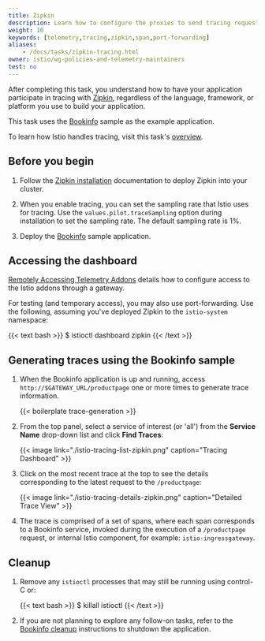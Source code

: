 ```yaml
---
title: Zipkin
description: Learn how to configure the proxies to send tracing requests to Zipkin.
weight: 10
keywords: [telemetry,tracing,zipkin,span,port-forwarding]
aliases:
    - /docs/tasks/zipkin-tracing.html
owner: istio/wg-policies-and-telemetry-maintainers
test: no
---
```


After completing this task, you understand how to have your application participate in tracing with [Zipkin](https://zipkin.io/),
regardless of the language, framework, or platform you use to build your application.

This task uses the [Bookinfo](/docs/examples/bookinfo/) sample as the example application.

To learn how Istio handles tracing, visit this task's [overview](../overview/).

## Before you begin

1.  Follow the [Zipkin installation](/docs/ops/integrations/zipkin/#installation) documentation to deploy Zipkin into your cluster.

1.  When you enable tracing, you can set the sampling rate that Istio uses for tracing. Use the `values.pilot.traceSampling` option during installation to set the sampling rate. The default sampling rate is 1%.

1.  Deploy the [Bookinfo](/docs/examples/bookinfo/#deploying-the-application) sample application.

## Accessing the dashboard

[Remotely Accessing Telemetry Addons](/docs/tasks/observability/gateways) details how to configure access to the Istio addons through a gateway. 

For testing (and temporary access), you may also use port-forwarding. Use the following, assuming you've deployed Zipkin to the `istio-system` namespace:

{{< text bash >}}
$ istioctl dashboard zipkin
{{< /text >}}

## Generating traces using the Bookinfo sample

1.  When the Bookinfo application is up and running, access `http://$GATEWAY_URL/productpage` one or more times
    to generate trace information.

    {{< boilerplate trace-generation >}}

1.  From the top panel, select a service of interest (or 'all') from the **Service Name** drop-down list and click
    **Find Traces**:

    {{< image link="./istio-tracing-list-zipkin.png" caption="Tracing Dashboard" >}}

1.  Click on the most recent trace at the top to see the details corresponding to the
    latest request to the `/productpage`:

    {{< image link="./istio-tracing-details-zipkin.png" caption="Detailed Trace View" >}}

1.  The trace is comprised of a set of spans,
    where each span corresponds to a Bookinfo service, invoked during the execution of a `/productpage` request, or
    internal Istio component, for example: `istio-ingressgateway`.

## Cleanup

1.  Remove any `istioctl` processes that may still be running using control-C or:

    {{< text bash >}}
    $ killall istioctl
    {{< /text >}}

1.  If you are not planning to explore any follow-on tasks, refer to the
    [Bookinfo cleanup](/docs/examples/bookinfo/#cleanup) instructions
    to shutdown the application.
